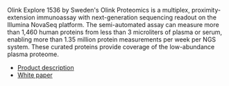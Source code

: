 Olink Explore 1536 by Sweden's Olink Proteomics is a multiplex, proximity-extension immunoassay with next-generation sequencing readout on the Illumina NovaSeq platform. The semi-automated assay can measure more than 1,460 human proteins from less than 3 microliters of plasma or serum, enabling more than 1.35 million protein measurements per week per NGS system. These curated proteins provide coverage of the low-abundance plasma proteome.

* [Product description](https://www.olinkexplore.com/olink-explore-product-description/)
* [White paper](https://www.olinkexplore.com/content/uploads/2020/06/olink-white-paper-pea--a-high-multiplex-immunoassay-technology-with-qpcr-or-ngs-readout-v1.0.pdf)
